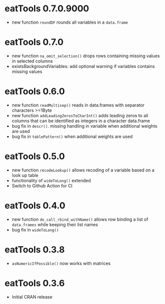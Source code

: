 # eatTools 0.7.0.9000

* new function `roundDF` rounds all variables in a `data.frame`

# eatTools 0.7.0

* new function `na_omit_selection()` drops rows containing missing values in selected columns
* existsBackgroundVariables: add optional warning if variables contains missing values

# eatTools 0.6.0

* new function `readMultisep()` reads in data.frames with separator characters >=1Byte
* new function `addLeadingZerosToCharInt()` adds leading zeros to all columns that can be identified as integers in a character data.frame
* bug fix in `descr()`. missing handling in variable when additional weights are used  
* bug fix in `tablePattern()` when additional weights are used

# eatTools 0.5.0

* new function `recodeLookup()` allows recoding of a variable based on a look up table
* functionality of `wideToLong()` extended
* Switch to Github Action for CI

# eatTools 0.4.0

* new function `do_call_rbind_withName()` allows row binding a list of `data.frames` while keeping their list names 
* bug fix in `wideToLong()`

# eatTools 0.3.8

* `asNumericIfPossible()` now works with matrices

# eatTools 0.3.6

* Initial CRAN release
